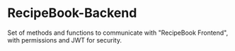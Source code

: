# RecipeBook-Backend

Set of methods and functions to communicate with "RecipeBook Frontend", with permissions and JWT for security.
